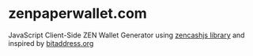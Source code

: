 # zenpaperwallet.com
JavaScript Client-Side ZEN Wallet Generator using [zencashjs library](https://github.com/ZencashOfficial/zencashjs) and inspired by [bitaddress.org](https://github.com/pointbiz/bitaddress.org)
